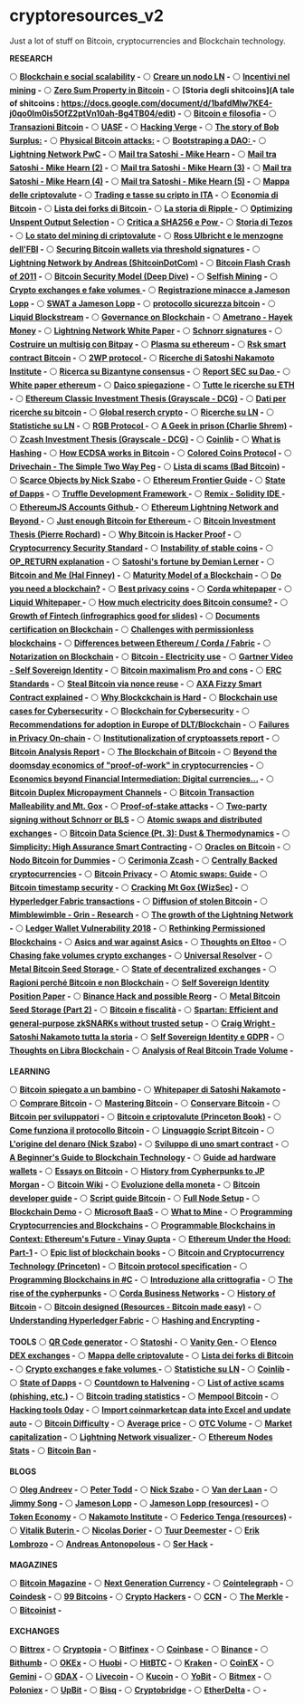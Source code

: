 # cryptoresources_v2
Just a lot of stuff on Bitcoin, cryptocurrencies and Blockchain technology.

**RESEARCH**

:white_circle: **[Blockchain e social scalability](http://unenumerated.blogspot.it/2017/02/money-blockchains-and-social-scalability.html) -**
:white_circle: **[Creare un nodo LN](https://medium.com/@stadicus/perfect-low-cost-️lightning️-node-4c2f42a4ff7b) -**
:white_circle: **[Incentivi nel mining](https://blog.bitmex.com/mining-incentives-part-1-the-difficulty-adjustment-and-mining-profits/) -**
:white_circle: **[Zero Sum Property in Bitcoin](https://github.com/libbitcoin/libbitcoin/wiki/Zero-Sum-Property) -**
:white_circle: **[Storia degli shitcoins](A tale of shitcoins : https://docs.google.com/document/d/1bafdMlw7KE4-j0qo0lm0is5OfZ2ptVn10ah-Bg4TB04/edit) -**
:white_circle: **[Bitcoin e filosofia](http://ilporticodipinto.it/content/bitcoin-segna-linizio-della-fine-di-100-anni-di-schiavit%C3%B9) -**
:white_circle: **[Transazioni Bitcoin](https://en.bitcoin.it/wiki/Transaction) -**
:white_circle: **[UASF](https://gist.github.com/chris-belcher/a8155df5051bb3e3aa96#user-activated-soft-fork-uasf) -**
:white_circle: **[Hacking Verge](https://blog.theabacus.io/the-verge-hack-explained-7942f63a3017) -**
:white_circle: **[The story of Bob Surplus:](https://bitcointalk.org/index.php?topic=896480.0) -**
:white_circle: **[Physical Bitcoin attacks:](https://github.com/jlopp/physical-bitcoin-attacks) -**
:white_circle: **[Bootstraping a DAO: ](https://bitcoinmagazine.com/articles/bootstrapping-a-decentralized-autonomous-corporation-part-i-1379644274/) -**
:white_circle: **[Lightning Network PwC](https://www.pwc.com/it/it/industries/fintech/bitcoin-april-2018.html) -**
:white_circle: **[Mail tra Satoshi - Mike Hearn](https://pastebin.com/Na5FwkQ4) -**
:white_circle: **[Mail tra Satoshi - Mike Hearn (2)](https://pastebin.com/cKZPC1rF) -**
:white_circle: **[Mail tra Satoshi - Mike Hearn (3)](https://pastebin.com/wA9Jn100) -**
:white_circle: **[Mail tra Satoshi - Mike Hearn (4)](https://pastebin.com/JF3USKFT) -**
:white_circle: **[Mail tra Satoshi - Mike Hearn (5)](https://pastebin.com/syrmi3ET) -**
:white_circle: **[Mappa delle criptovalute](http://mapofcoins.com/bitcoin) -**
:white_circle: **[Trading e tasse su cripto in ITA](http://www.albertodeluigi.com/trading-tasse/) -**
:white_circle: **[Economia di Bitcoin](https://blog.bitmex.com/bitcoin-economics-part-3/) -**
:white_circle: **[Lista dei forks di Bitcoin ](https://blog.bitmex.com/44-bitcoin-fork-coins/) -**
:white_circle: **[La storia di Ripple ](https://blog.bitmex.com/the-ripple-story/) -**
:white_circle: **[Optimizing Unspent Output Selection](https://medium.com/@lopp/the-challenges-of-optimizing-unspent-output-selection-a3e5d05d13ef) -**
:white_circle: **[Critica a SHA256 e Pow ](https://medium.com/@CobraBitcoin/the-sad-story-of-sha-256-and-why-we-need-a-new-pow-algorithm-6ffe9d919cfb) -**
:white_circle: **[Storia di Tezos ](https://www.wired.com/story/tezos-blockchain-love-story-horror-story/) -**
:white_circle: **[Lo stato del mining di criptovalute](https://blog.sia.tech/the-state-of-cryptocurrency-mining-538004a37f9b) -**
:white_circle: **[Ross Ulbricht e le menzogne dell'FBI](https://thelibertarianrepublic.com/no-ross-ulbricht-didnt-murder/) -**
:white_circle: **[Securing Bitcoin wallets via threshold signatures](https://www.cs.princeton.edu/~stevenag/bitcoin_threshold_signatures.pdf) -**
:white_circle: **[Lightning Network by Andreas (ShitcoinDotCom)](https://medium.com/andreas-tries-blockchain/bitcoin-lightning-network-2-we-must-first-become-the-lightning-network-49c46953c1d7) -**
:white_circle: **[Bitcoin Flash Crash of 2011](https://blog.bitmex.com/the-june-2011-flash-crash-to-0-01/) -**
:white_circle: **[Bitcoin Security Model (Deep Dive)](https://www.coindesk.com/bitcoins-security-model-deep-dive/) -**
:white_circle: **[Selfish Mining](https://bitcoinmagazine.com/articles/selfish-mining-a-25-attack-against-the-bitcoin-network-1383578440/) -**
:white_circle: **[Crypto exchanges e fake volumes ](https://blog.cryptoexchangeranks.com/industry-news/is-making-fake-24-h-trading-volumes-the-best-marketing-strategy-for-crypto-exchanges/ ) -**
:white_circle: **[Registrazione minacce a Jameson Lopp](http://lopp.net/swatting/swatting%20extortion%20voicemail.mp3) -**
:white_circle: **[SWAT a Jameson Lopp](https://www.coindesk.com/reflections-on-a-swatting-one-bitcoin-engineers-private-security-battle/) -**
:white_circle: **[protocollo sicurezza bitcoin](https://jwweatherman.com/#/bitcoinThreatModel) -**
:white_circle: **[Liquid Blockstream](https://blockstream.com/strong-federations.pdf) -**
:white_circle: **[Governance on Blockchain](https://papers.ssrn.com/sol3/papers.cfm?abstract_id=2709713) -**
:white_circle: **[Ametrano - Hayek Money](https://papers.ssrn.com/sol3/papers.cfm?abstract_id=2425270) -**
:white_circle: **[Lightning Network White Paper](https://lightning.network/lightning-network-paper.pdf) -**
:white_circle: **[Schnorr signatures](https://eprint.iacr.org/2018/068.pdf) -**
:white_circle: **[Costruire un multisig con Bitpay](https://www.cryptocompare.com/wallets/guides/how-to-create-a-multi-signature-wallet/) -**
:white_circle: **[Plasma su ethereum](https://plasma.io/plasma.pdf) -**
:white_circle: **[Rsk smart contract Bitcoin](https://uploads.strikinglycdn.com/files/ec5278f8-218c-407a-af3c-ab71a910246d/RSK%20White%20Paper%20-%20Overview.pdf) -**
:white_circle: **[2WP protocol ](https://uploads.strikinglycdn.com/files/ec5278f8-218c-407a-af3c-ab71a910246d/Drivechains_Sidechains_and_Hybrid_2-way_peg_Designs_R9.pdf) -**
:white_circle: **[Ricerche di Satoshi Nakamoto Institute](https://nakamotoinstitute.org/research/) -**
:white_circle: **[Ricerca su Bizantyne consensus](https://nakamotoinstitute.org/research/anonymous-byzantine-consensus/) -**
:white_circle: **[Report SEC su Dao ](https://www.sec.gov/litigation/investreport/34-81207.pdf) -**
:white_circle: **[White paper ethereum](https://github.com/ethereum/wiki/wiki/White-Paper) -**
:white_circle: **[Daico spiegazione](https://ethresear.ch/t/explanation-of-daicos/465) -**
:white_circle: **[Tutte le ricerche su ETH](https://ethresear.ch) -**
:white_circle: **[Ethereum Classic Investment Thesis (Grayscale - DCG)](https://grayscale.co/wp-content/uploads/2018/03/Grayscale-Ethereum-Classic-Investment-Thesis-August-2017.pdf) -**
:white_circle: **[Dati per ricerche su bitcoin](https://data.bitcoinity.org/markets/volume/30d?c=e&r=day&t=b) -**
:white_circle: **[Global reserch crypto](https://www.jbs.cam.ac.uk/fileadmin/user_upload/research/centres/alternative-finance/downloads/2017-global-cryptocurrency-benchmarking-study.pdf) -**
:white_circle: **[Ricerche su LN](https://blog.lightning.engineering) -**
:white_circle: **[Statistiche su LN](https://bitcoinvisuals.com/lightning) -**
:white_circle: **[RGB Protocol ](https://github.com/rgb-org/spec) -**
:white_circle: **[A Geek in prison (Charlie Shrem)](https://medium.com/@cshrem/a-geek-in-prison-a-life-series-by-charlie-shrem-part-1-2ea5e96de6ec) -**
:white_circle: **[Zcash Investment Thesis (Grayscale - DCG)](https://grayscale.co/wp-content/uploads/2018/01/Grayscale-Zcash-Investment-Thesis-protected.pdf) -**
:white_circle: **[Coinlib](https://coinlib.io/global-crypto-charts) -**
:white_circle: **[What is Hashing](https://blockgeeks.com/guides/what-is-hashing/) -**
:white_circle: **[How ECDSA works in Bitcoin](https://medium.com/@blairlmarshall/how-does-ecdsa-work-in-bitcoin-7819d201a3ec) -**
:white_circle: **[Colored Coins Protocol](https://github.com/Colored-Coins/Colored-Coins-Protocol-Specification/wiki) -**
:white_circle: **[Drivechain - The Simple Two Way Peg](http://www.truthcoin.info/blog/drivechain/) -**
:white_circle: **[Lista di scams (Bad Bitcoin)](http://www.badbitcoin.org/) -**
:white_circle: **[Scarce Objects by Nick Szabo](https://nakamotoinstitute.org/scarce-objects/) -**
:white_circle: **[Ethereum Frontier Guide](https://ethereum.gitbooks.io/frontier-guide/) -**
:white_circle: **[State of Dapps](https://www.stateofthedapps.com/) -**
:white_circle: **[Truffle Development Framework ](https://github.com/trufflesuite/truffle) -**
:white_circle: **[Remix - Solidity IDE ](https://remix.ethereum.org/#optimize=false&version=soljson-v0.4.24+commit.e67f0147.js) -**
:white_circle: **[EthereumJS Accounts Github ](https://github.com/SilentCicero/ethereumjs-accounts) -**
:white_circle: **[Ethereum Lightning Network and Beyond ](http://www.arcturnus.com/ethereum-lightning-network-and-beyond/#post-258) -**
:white_circle: **[Just enough Bitcoin for Ethereum ](https://media.consensys.net/time-sure-does-fly-ed4518792679) -**
:white_circle: **[Bitcoin Investment Thesis (Pierre Rochard)](https://medium.com/@pierre_rochard/bitcoin-investment-theses-part-1-e97670b5389b) -**
:white_circle: **[Why Bitcoin is Hacker Proof](https://thebitcoin.pub/t/how-bitcoin-is-hacker-proof/4657) -**
:white_circle: **[Cryptocurrency Security Standard](https://cryptoconsortium.github.io/CCSS/) -**
:white_circle: **[Instability of stable coins](https://medium.com/@bob.mcelrath/on-the-in-stability-of-stablecoins-517b7d17c3ee) -**
:white_circle: **[OP_RETURN explanation](https://bitcoin.stackexchange.com/questions/29554/explanation-of-what-an-op-return-transaction-looks-like) -**
:white_circle: **[Satoshi's fortune by Demian Lerner](https://bitslog.wordpress.com/2013/04/17/the-well-deserved-fortune-of-satoshi-nakamoto/) -**
:white_circle: **[Bitcoin and Me (Hal Finney)](https://bitcointalk.org/index.php?topic=155054.msg1643833#msg1643833) -**
:white_circle: **[Maturity Model of a Blockchain](http://www.kennisdclogistiek.nl/system/downloads/attachments/000/000/351/original/blockchain-maturity-model_%281%29.pdf?1527760422) -**
:white_circle: **[Do you need a blockchain?](https://medium.com/@sbmeunier/when-do-you-need-blockchain-decision-models-a5c40e7c9ba1) -**
:white_circle: **[Best privacy coins](https://www.keysheet.io/guides/best-privacy-coin/) -**
:white_circle: **[Corda whitepaper](https://docs.corda.net/_static/corda-introductory-whitepaper.pdf) -**
:white_circle: **[Liquid Whitepaper ](https://blockstream.com/strong-federations.pdf) -**
:white_circle: **[How much electricity does Bitcoin consume?](https://www.ofnumbers.com/2018/08/26/how-much-electricity-is-consumed-by-bitcoin-bitcoin-cash-ethereum-litecoin-and-monero/) -**
:white_circle: **[Growth of Fintech (infrographics good for slides)](https://holytransaction.com/blog/category/infographics) -**
:white_circle: **[Documents certification on Blockchain](https://www.martinstellnberger.co/document-certification-through-the-blockchain/) -**
:white_circle: **[Challenges with permissionless blockchains](https://medium.com/@preethikasireddy/fundamental-challenges-with-public-blockchains-253c800e9428) -**
:white_circle: **[Differences between Ethereum / Corda / Fabric](https://medium.com/@micobo/technical-difference-between-ethereum-hyperledger-fabric-and-r3-corda-5a58d0a6e347) -**
:white_circle: **[Notarization on Blockchain](https://medium.com/@kctheservant/notarization-in-blockchain-part-1-a9795f19e28d) -**
:white_circle: **[Bitcoin - Electricity use](http://www.koomey.com/post/179556571967) -**
:white_circle: **[Gartner Video - Self Sovereign Identity](https://www.gartner.com/en/conferences/emea/identity-access-management-uk/why-attend/event-resources/decentralized-identity?utm_campaign=EVT_EMEA_2019_IAME13_BB_E3_GenericA_SLA&utm_medium=email&utm_source=Eloqua&cm_mmc=Eloqua-_-Email-_-LM_EVT_EMEA_2019_IAME13_BB_E3_GenericA_SLA-_-0000) -**
:white_circle: **[Bitcoin maximalism Pro and cons](http://bitcoinmaximalism.com/?fbclid=IwAR0xWAO_0OM4OfMps11Mbojgt3UkdCtPSfC65P88ZnZri-NQWP34s_CEm-A#bitcoin-maximalism) -**
:white_circle: **[ERC Standards](https://hackernoon.com/5-erc-standards-every-ethereum-developer-should-know-about-c1ea79d3483e) -**
:white_circle: **[Steal Bitcoin via nonce reuse](https://christian-rossow.de/publications/btcsteal-raid2018.pdf) -**
:white_circle: **[AXA Fizzy Smart Contract explained](https://medium.com/@humanGamepad/fizzy-axa-smart-contract-explaind-740df52894fd) -**
:white_circle: **[Why Blockckchain is Hard](https://medium.com/@jimmysong/why-blockchain-is-hard-60416ea4c5c) -**
:white_circle: **[Blockchain use cases for Cybersecurity](https://www.disruptordaily.com/blockchain-use-cases-cyber-security/) -**
:white_circle: **[Blockchain for Cybersecurity](https://www2.deloitte.com/content/dam/Deloitte/ie/Documents/Technology/IE_C_BlockchainandCyberPOV_0417.pdf) -**
:white_circle: **[Recommendations for adoption in Europe of DLT/Blockchain](ftp://ftp.cencenelec.eu/EN/EuropeanStandardization/Sectors/ICT/Blockchain%20+%20DLT/FG-BDLT-White%20paper-Version1.2.pdf) -**
:white_circle: **[Failures in Privacy On-chain](https://slideslive.com/38911785/satoshi-has-no-clothes-failures-in-onchain-privacy) -**
:white_circle: **[Institutionalization of cryptoassets report](https://assets.kpmg.com/content/dam/kpmg/us/pdf/2018/11/institutionalization-cryptoassets.pdf) -**
:white_circle: **[Bitcoin Analysis Report](https://www.delphidigital.io/bitcoin) -**
:white_circle: **[The Blockchain of Bitcoin](https://medium.com/all-things-ledger/bitcoins-implementation-of-blockchain-2be713f662c2) -**
:white_circle: **[Beyond the doomsday economics of "proof-of-work" in cryptocurrencies](https://www.bis.org/publ/work765.htm) -**
:white_circle: **[Economics beyond Financial Intermediation: Digital currencies…](http://journal.apee.org/index.php?title=2015_Journal_of_Private_Enterprise_vol_30_no_3_parte2.pdf) -**
:white_circle: **[Bitcoin Duplex Micropayment Channels](http://www.tik.ee.ethz.ch/file/716b955c130e6c703fac336ea17b1670/duplex-micropayment-channels.pdf) -**
:white_circle: **[Bitcoin Transaction Malleability and Mt. Gox](http://www.tik.ee.ethz.ch/file/7e4a7f3f2991784786037285f4876f5c/malleability.pdf) -**
:white_circle: **[Proof-of-stake attacks](https://medium.com/@dsl_uiuc/fake-stake-attacks-on-chain-based-proof-of-stake-cryptocurrencies-b8b05723f806) -**
:white_circle: **[Two-party signing without Schnorr or BLS](https://medium.com/cryptoadvance/ecdsa-is-not-that-bad-two-party-signing-without-schnorr-or-bls-1941806ec36f) -**
:white_circle: **[Atomic swaps and distributed exchanges](https://blog.bitmex.com/atomic-swaps-and-distributed-exchanges-the-inadvertent-call-option/) -**
:white_circle: **[Bitcoin Data Science (Pt. 3): Dust & Thermodynamics](https://blog.unchained-capital.com/bitcoin-data-science-pt-3-dust-thermodynamics-615dd51f49) -**
:white_circle: **[Simplicity: High Assurance Smart Contracting](https://blockstream.com/2018/11/28/simplicity-github/) -**
:white_circle: **[Oracles on Bitcoin](http://bitcoinhivemind.com/) -**
:white_circle: **[Nodo Bitcoin for Dummies](https://github.com/Fillippone/NodoBitcoinforDummies) -**
:white_circle: **[Cerimonia Zcash](https://blog.comprarebitcoin.info/zcash-la-cerimonia-resoconto-dettagliato-peter-todd/) -**
:white_circle: **[Centrally Backed cryptocurrencies](https://eprint.iacr.org/2015/502.pdf) -**
:white_circle: **[Bitcoin Privacy](https://en.bitcoin.it/wiki/Privacy) -**
:white_circle: **[Atomic swaps: Guide](https://blockgeeks.com/guides/atomic-swaps/) -**
:white_circle: **[Bitcoin timestamp security](https://medium.com/@lopp/bitcoin-timestamp-security-8dcfc3914da6) -**
:white_circle: **[Cracking Mt Gox (WizSec)](https://breaking-bitcoin.com/slides/CrackingMtGox.pdf) -**
:white_circle: **[Hyperledger Fabric transactions](https://hyperledger-fabric.readthedocs.io/en/release-1.4/txflow.html) -**
:white_circle: **[Diffusion of stolen Bitcoin](https://arxiv.org/pdf/1901.01769.pdf) -**
:white_circle: **[Mimblewimble - Grin - Research](https://www.theblockcrypto.com/2019/01/08/mimblewimble-history-technology-and-the-mining-industry/) -**
:white_circle: **[The growth of the Lightning Network](https://www.theblockcrypto.com/2019/01/15/the-growth-of-the-lightning-network-has-been-remarkable-but-theres-a-catch/) -**
:white_circle: **[Ledger Wallet Vulnerability 2018](https://twitter.com/spudowiar/status/976015577071407104) -**
:white_circle: **[Rethinking Permissioned Blockchains](http://vukolic.com/rethinking-permissioned-blockchains-BCC2017.pdf) -**
:white_circle: **[Asics and war against Asics](https://tokeneconomy.co/is-the-war-against-asics-worth-fighting-b12c6a714bed) -**
:white_circle: **[Thoughts on Eltoo](https://www.rene-pickhardt.de/thoughts-about-eltoo-another-protocol-for-payment-channel-management-in-the-lightning-network/) -**
:white_circle: **[Chasing fake volumes crypto exchanges](https://medium.com/@sylvainartplayribes/chasing-fake-volume-a-crypto-plague-ea1a3c1e0b5e) -**
:white_circle: **[Universal Resolver](https://medium.com/decentralized-identity/a-universal-resolver-for-self-sovereign-identifiers-48e6b4a5cc3c) -**
:white_circle: **[Metal Bitcoin Seed Storage ](https://medium.com/@lopp/metal-bitcoin-seed-storage-stress-test-21f47cf8e6f5) -**
:white_circle: **[State of decentralized exchanges](https://hackernoon.com/the-state-of-decentralized-exchanges-235064446ab0) -**
:white_circle: **[Ragioni perché Bitcoin e non Blockchain](https://it.cointelegraph.com/news/le-tre-ragioni-per-cui-blockchain-non-bitcoin-ha-le-ore-contate) -**
:white_circle: **[Self Sovereign Identity Position Paper](https://jolocom.io/wp-content/uploads/2018/10/Self-sovereign-Identity-_-Blockchain-Bundesverband-2018.pdf) -**
:white_circle: **[Binance Hack and possible Reorg](https://medium.com/@jimmysong/reorg-scenarios-binance-hack-edition-849fc7e7df07) -**
:white_circle: **[Metal Bitcoin Seed Storage (Part 2)](https://medium.com/@lopp/metal-bitcoin-seed-storage-stress-test-part-ii-d309e04aefeb) -**
:white_circle: **[Bitcoin e fiscalità](https://www.mysolution.it/fisco/approfondimenti/commenti/2017/06/commento-30-giugno-2017-n.-1220/) -**
:white_circle: **[Spartan: Efficient and general-purpose zkSNARKs without trusted setup](chrome-extension://oemmndcbldboiebfnladdacbdfmadadm/https://eprint.iacr.org/2019/550.pdf) -**
:white_circle: **[Craig Wright - Satoshi Nakamoto tutta la storia](https://bitcoinmagazine.com/articles/op-ed-how-many-wrongs-make-wright/) -**
:white_circle: **[Self Sovereign Identity e GDPR](https://medium.com/evernym/is-self-sovereign-identity-ssi-the-ultimate-gdpr-compliance-tool-40db94c1c437) -**
:white_circle: **[Thoughts on Libra Blockchain](https://medium.com/@lopp/thoughts-on-libra-blockchain-49b8f6c26372) -**
:white_circle: **[Analysis of Real Bitcoin Trade Volume](https://static.bitwiseinvestments.com/Research/Bitwise-Asset-Management-Analysis-of-Real-Bitcoin-Trade-Volume.pdf) -**

**LEARNING**

:white_circle: **[Bitcoin spiegato a un bambino](https://medium.freecodecamp.org/explain-bitcoin-like-im-five-73b4257ac833) -**
:white_circle: **[Whitepaper di Satoshi Nakamoto](https://lopp.net/pdf/bitcoin.pdf) -**
:white_circle: **[Comprare Bitcoin](https://nextgenerationcurrency.com/dove-comprare-bitcoin/) -**
:white_circle: **[Mastering Bitcoin](https://github.com/bitcoinbook/bitcoinbook/blob/develop/book.asciidoc) -**
:white_circle: **[Conservare Bitcoin](https://nextgenerationcurrency.com/dove-conservare-bitcoin/) -**
:white_circle: **[Bitcoin per sviluppatori](https://davidederosa.com/basic-blockchain-programming/) -**
:white_circle: **[Bitcoin e criptovalute (Princeton Book)](https://lopp.net/pdf/princeton_bitcoin_book.pdf) -**
:white_circle: **[Come funziona il protocollo Bitcoin](http://www.michaelnielsen.org/ddi/how-the-bitcoin-protocol-actually-works/) -**
:white_circle: **[Linguaggio Script Bitcoin](https://davidederosa.com/basic-blockchain-programming/bitcoin-script-language-part-one/) -**
:white_circle: **[L'origine del denaro (Nick Szabo)](https://fermatslibrary.com/s/shelling-out-the-origins-of-money) -**
:white_circle: **[Sviluppo di uno smart contract](https://hackernoon.com/ethereum-zero-to-hero-developing-our-first-contract-d8578c040475?source=rss----3a8144eabfe3---4) -**
:white_circle: **[A Beginner's Guide to Blockchain Technology](https://www.coindesk.com/information/) -**
:white_circle: **[Guide ad hardware wallets](https://bitcoinshirt.co/category/wallets/hardware-wallet/) -**
:white_circle: **[Essays on Bitcoin](http://www.essaysonbitcoin.com/) -**
:white_circle: **[History from Cypherpunks to JP Morgan](https://www.youtube.com/watch?v=apYieuvnUaE) -**
:white_circle: **[Bitcoin Wiki](https://en.bitcoin.it/wiki/Main_Page) -**
:white_circle: **[Evoluzione della moneta](http://www.elenet.net/OpenSchool/Diritto/La%20moneta.pdf) -**
:white_circle: **[Bitcoin developer guide](https://bitcoin.org/en/developer-guide) -**
:white_circle: **[Script guide Bitcoin](https://blockgeeks.com/guides/best-bitcoin-script-guide/) -**
:white_circle: **[Full Node Setup](https://bitcoin.org/en/full-node#what-is-a-full-node) -**
:white_circle: **[Blockchain Demo](http://blockchaindemo.io/) -**
:white_circle: **[Microsoft BaaS](https://azure.microsoft.com/en-in/solutions/blockchain/) -**
:white_circle: **[What to Mine](https://whattomine.com/) -**
:white_circle: **[Programming Cryptocurrencies and Blockchains](http://yukimotopress.github.io/blockchains) -**
:white_circle: **[Programmable Blockchains in Context: Ethereum's Future - Vinay Gupta](https://media.consensys.net/programmable-blockchains-in-context-ethereum-s-future-cd8451eb421e) -**
:white_circle: **[Ethereum Under the Hood: Part-1](https://medium.com/coinmonks/ethereum-under-the-hood-part-i-ver-0-1-4f2fb24b3d68) -**
:white_circle: **[Epic list of blockchain books](https://github.com/Xel/Blockchain-stuff#blockchain-books) -**
:white_circle: **[Bitcoin and Cryptocurrency Technology (Princeton)](https://sites.google.com/site/bitcoinsig/princeton_bitcoin_book.pdf?attredirects=0&d=1) -**
:white_circle: **[Bitcoin protocol specification](http://enetium.com/resources/Bitcoin.pdf) -**
:white_circle: **[Programming Blockchains in #C](https://programmingblockchain.gitbooks.io/programmingblockchain/content/) -**
:white_circle: **[Introduzione alla crittografia](https://www.crypto101.io/) -**
:white_circle: **[The rise of the cypherpunks](http://www.coindesk.com/the-rise-of-the-cypherpunks/) -**
:white_circle: **[Corda Business Networks](https://solutions.corda.net/business-networks/intro.html) -**
:white_circle: **[History of Bitcoin](http://historyofbitcoin.org/) -**
:white_circle: **[Bitcoin designed (Resources - Bitcoin made easy)](https://www.bitcoindesigned.com/) -**
:white_circle: **[Understanding Hyperledger Fabric](https://medium.com/kokster/hyperledger-fabric-endorsing-transactions-3c1b7251a709) -**
:white_circle: **[Hashing and Encrypting](https://www.thesslstore.com/blog/difference-encryption-hashing-salting/) -**


**TOOLS**
:white_circle: **[QR Code generator](https://bitcoinqrcodegenerator.win/) -**
:white_circle: **[Statoshi](https://statoshi.info/) -**
:white_circle: **[Vanity Gen ](https://github.com/exploitagency/vanitygen-plus) -**
:white_circle: **[Elenco DEX exchanges](https://distribuyed.github.io/index/) -**
:white_circle: **[Mappa delle criptovalute](http://mapofcoins.com/bitcoin) -**
:white_circle: **[Lista dei forks di Bitcoin ](https://blog.bitmex.com/44-bitcoin-fork-coins/) -**
:white_circle: **[Crypto exchanges e fake volumes ](https://blog.cryptoexchangeranks.com/industry-news/is-making-fake-24-h-trading-volumes-the-best-marketing-strategy-for-crypto-exchanges/ ) -**
:white_circle: **[Statistiche su LN](https://bitcoinvisuals.com/lightning) -**
:white_circle: **[Coinlib](https://coinlib.io/global-crypto-charts) -**
:white_circle: **[State of Dapps](https://www.stateofthedapps.com/) -**
:white_circle: **[Countdown to Halvening](http://www.thehalvening.com/) -**
:white_circle: **[List of active scams (phishing, etc.)](https://etherscamdb.info/scams) -**
:white_circle: **[Bitcoin trading statistics](https://data.bitcoinity.org/markets/tradespm/all?c=e&t=a) -**
:white_circle: **[Mempool Bitcoin](https://jochen-hoenicke.de/queue/#0,24h) -**
:white_circle: **[Hacking tools 0day](https://0day.today/) -**
:white_circle: **[Import coinmarketcap data into Excel and update auto](https://www.reddit.com/r/ethtrader/comments/6b16fk/how_to_import_coinmarketcap_data_into_excel_and/) -**
:white_circle: **[Bitcoin Difficulty](https://bitcoinwisdom.com/bitcoin/difficulty) -**
:white_circle: **[Average price](https://bitcoinaverage.com/en/bitcoin-price/btc-to-usd) -**
:white_circle: **[OTC Volume](https://coin.dance/) -**
:white_circle: **[Market capitalization](https://coinmarketcap.com) -**
:white_circle: **[Lightning Network visualizer ](https://explore.casa/starmap/) -**
:white_circle: **[Ethereum Nodes Stats](Nodestats.org ) -**
:white_circle: **[Bitcoin Ban](https://www.buybitcoinworldwide.com/bitcoin-bans/) -**


**BLOGS**

:white_circle: **[Oleg Andreev](http://blog.oleganza.com/) -**
:white_circle: **[Peter Todd](https://petertodd.org/) -**
:white_circle: **[Nick Szabo](https://unenumerated.blogspot.com/) -**
:white_circle: **[Van der Laan](https://laanwj.github.io/) -**
:white_circle: **[Jimmy Song](https://medium.com/@jimmysong) -**
:white_circle: **[Jameson Lopp](https://lopp.net/index.html) -**
:white_circle: **[Jameson Lopp (resources)](https://lopp.net/bitcoin.html) -**
:white_circle: **[Token Economy](https://tokeneconomy.co) -**
:white_circle: **[Nakamoto Institute](https://nakamotoinstitute.org/) -**
:white_circle: **[Federico Tenga (resources)](https://github.com/fedsten/Bitcoin-Resources/blob/master/README.md) -**
:white_circle: **[Vitalik Buterin ](https://medium.com/@VitalikButerin) -**
:white_circle: **[Nicolas Dorier](https://medium.com/@nicolasdorier) -**
:white_circle: **[Tuur Deemester](https://medium.com/@tuurdemeester) -**
:white_circle: **[Erik Lombrozo](https://medium.com/@elombrozo) -**
:white_circle: **[Andreas Antonopolous](https://www.youtube.com/user/aantonop/featured) -**
:white_circle: **[Ser Hack](https://serhack.me/) -**

**MAGAZINES**

:white_circle: **[Bitcoin Magazine](https://bitcoinmagazine.com/) -**
:white_circle: **[Next Generation Currency](nextgenerationcurrency.com) -**
:white_circle: **[Cointelegraph](https://cointelegraph.com/) -**
:white_circle: **[Coindesk](https://coindesk.com/) -**
:white_circle: **[99 Bitcoins](https://99bitcoins.com/) -**
:white_circle: **[Crypto Hackers](https://cryptohackers.party/) -**
:white_circle: **[CCN](https://www.ccn.com/) -**
:white_circle: **[The Merkle](https://themerkle.com/) -**
:white_circle: **[Bitcoinist](http://bitcoinist.com/) -**

**EXCHANGES**

:white_circle: **[Bittrex](bittrex.com) -**
:white_circle: **[Cryptopia](cryptopia.co.nz) -**
:white_circle: **[Bitfinex](bitfinex.com) -**
:white_circle: **[Coinbase](coinbase.com) -**
:white_circle: **[Binance](binance.com) -**
:white_circle: **[Bithumb](bithumb.com) -**
:white_circle: **[OKEx](okex.com) -**
:white_circle: **[Huobi](huobi.com) -**
:white_circle: **[HitBTC](hitbtc.com) -**
:white_circle: **[Kraken](kraken.com) -**
:white_circle: **[CoinEX](coinex.com) -**
:white_circle: **[Gemini](gemini.com) -**
:white_circle: **[GDAX](gdax.com) -**
:white_circle: **[Livecoin](livecoin.com) -**
:white_circle: **[Kucoin](kucoin.com) -**
:white_circle: **[YoBit](yobit.net) -**
:white_circle: **[Bitmex](bitmex.com) -**
:white_circle: **[Poloniex](poloniex.com) -**
:white_circle: **[UpBit](upbit.com) -**
:white_circle: **[Bisq](bisq.com) -**
:white_circle: **[Cryptobridge]() -**
:white_circle: **[EtherDelta]() -**
:white_circle: **[]() -**


